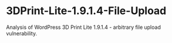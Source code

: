 # 3DPrint-Lite-1.9.1.4-File-Upload
Analysis of WordPress 3D Print Lite 1.9.1.4 - arbitrary file upload vulnerability.

